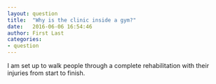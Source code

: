 ```yaml
---
layout: question
title:  "Why is the clinic inside a gym?"
date:   2016-06-06 16:54:46
author: First Last
categories:
- question
---
```

I am set up to walk people through a complete rehabilitation with their injuries from start to finish.
